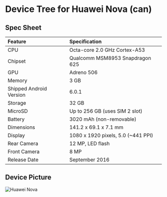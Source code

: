 # Device Tree for Huawei Nova (can)

## Spec Sheet

| Feature                 | Specification                     |
| :---------------------- | :-------------------------------- |
| CPU                     | Octa-core 2.0 GHz Cortex-A53      |
| Chipset                 | Qualcomm MSM8953 Snapdragon 625   |
| GPU                     | Adreno 506                        |
| Memory                  | 3 GB                              |
| Shipped Android Version | 6.0.1                             |
| Storage                 | 32 GB                             |
| MicroSD                 | Up to 256 GB (uses SIM 2 slot)    |
| Battery                 | 3020 mAh (non-removable)          |
| Dimensions              | 141.2 x 69.1 x 7.1 mm             |
| Display                 | 1080 x 1920 pixels, 5.0 (~441 PPI)|
| Rear Camera             | 12 MP, LED flash                  |
| Front Camera            | 8 MP                              |
| Release Date            | September 2016                    |

## Device Picture

![Huawei Nova](http://cdn2.gsmarena.com/vv/pics/huawei/huawei-nova.jpg "Huawei Nova")
